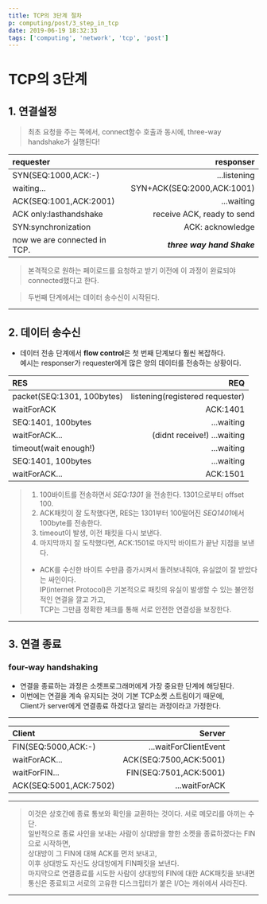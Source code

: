 ```yaml
---
title: TCP의 3단계 절차
p: computing/post/3_step_in_tcp
date: 2019-06-19 18:32:33
tags: ['computing', 'network', 'tcp', 'post']
---
```



# TCP의 3단계

## 1. 연결설정
> 최초 요청을 주는 쪽에서, connect함수 호출과 동시에, three-way handshake가 실행된다!

| requester                    |                  responser |
| :--------------------------- | -------------------------: |
| SYN(SEQ:1000,ACK:-)          |               ...listening |
| waiting...                   | SYN+ACK(SEQ:2000,ACK:1001) |
| ACK(SEQ:1001,ACK:2001)       |                 ...waiting |
| ACK only:lasthandshake       | receive ACK, ready to send |
| SYN:synchronization          |           ACK: acknowledge |
| now we are connected in TCP. | _**three way hand Shake**_ |

> 본격적으로 원하는 페이로드를 요청하고 받기 이전에 이 과정이 완료되야 connected했다고 한다.

> 두번째 단계에서는 데이터 송수신이 시작된다.
***
## 2. 데이터 송수신

- 데이터 전송 단계에서 **flow control**은 첫 번째 단계보다 훨씬 복잡하다.  
예시는 responser가 requester에게 많은 양의 데이터를 전송하는 상황이다.

| RES                        |                             REQ |
| :------------------------- | ------------------------------: |
| packet(SEQ:1301, 100bytes) | listening(registered requester) |
| waitForACK                 |                        ACK:1401 |
| SEQ:1401, 100bytes         |                      ...waiting |
| waitForACK...              |     (didnt receive!) ...waiting |
| timeout(wait enough!)      |                      ...waiting |
| SEQ:1401, 100bytes         |                      ...waiting |
| waitForACK...              |                        ACK:1501 |

> 1. 100바이트를 전송하면서 _SEQ:1301_ 을 전송한다. 1301으로부터 offset 100.  
> 2. ACK패킷이 잘 도착했다면, RES는 1301부터 100떨어진 *SEQ1401*에서 100byte를 전송한다.
> 3. timeout이 발생, 이전 패킷을 다시 보낸다.
> 4. 마지막까지 잘 도착했다면, ACK:1501로 마지막 바이트가 끝난 지점을 보낸다.
> - ACK를 수신한 바이트 수만큼 증가시켜서 돌려보내줘야, 유실없이 잘 받았다는 싸인이다.  
IP(internet Protocol)은 기본적으로 패킷의 유실이 발생할 수 있는 불안정적인 연결을 깔고 가고,  
TCP는 그만큼 정확한 체크를 통해 서로 안전한 연결성을 보장한다. 
***
## 3. 연결 종료
### four-way handshaking
- 연결을 종료하는 과정은 소켓프로그래머에게 가장 중요한 단계에 해당된다.
- 이번에는 연결을 계속 유지되는 것이 기본 TCP소켓 스트림이기 때문에,  
Client가 server에게 연결종료 하겠다고 알리는 과정이라고 가정한다.
***

| Client                 |                 Server |
| :--------------------- | ---------------------: |
| FIN(SEQ:5000,ACK:-)    |  ...waitForClientEvent |
| waitForACK...          | ACK(SEQ:7500,ACK:5001) |
| waitForFIN...          | FIN(SEQ:7501,ACK:5001) |
| ACK(SEQ:5001,ACK:7502) |          ...waitForACK |

***
> 이것은 상호간에 종료 통보와 확인을 교환하는 것이다. 서로 메모리를 아끼는 수단.   
일반적으로 종료 사인을 보내는 사람이 상대방을 향한 소켓을 종료하겠다는 FIN으로 시작하면,  
상대방이 그 FIN에 대해 ACK를 먼저 보내고,  
이후 상대방도 자신도 상대방에게 FIN패킷을 보낸다.  
마지막으로 연결종료를 시도한 사람이 상대방의 FIN에 대한 ACK패킷을 보내면  
통신은 종료되고 서로의 고유한 디스크립터가 붙은 I/O는 캐쉬에서 사라진다.
***

